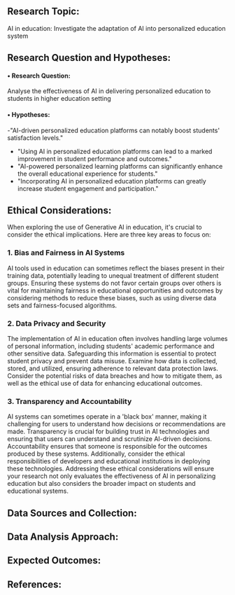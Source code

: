 ## Research Topic:<br />
 AI in education: Investigate the adaptation of AI into personalized education system

## Research Question and Hypotheses:<br />

#### •	Research Question:<br />

Analyse the effectiveness of AI in delivering personalized education to students in higher education setting

#### •	Hypotheses:<br />

-"AI-driven personalized education platforms can notably boost students' satisfaction levels."
-  "Using AI in personalized education platforms can lead to a marked improvement in student performance and outcomes."
- "AI-powered personalized learning platforms can significantly enhance the overall educational experience for students."
- "Incorporating AI in personalized education platforms can greatly increase student engagement and participation."


## Ethical Considerations:<br />
When exploring the use of Generative AI in education, it's crucial to consider the ethical implications. Here are three key areas to focus on:

### 1. **Bias and Fairness in AI Systems**
AI tools used in education can sometimes reflect the biases present in their training data, potentially leading to unequal treatment of different student groups.
Ensuring these systems do not favor certain groups over others is vital for maintaining fairness in educational opportunities and outcomes by considering methods to reduce these biases, such as using diverse data sets and fairness-focused algorithms.

### 2. **Data Privacy and Security**
The implementation of AI in education often involves handling large volumes of personal information, including students' academic performance and other sensitive data.
Safeguarding this information is essential to protect student privacy and prevent data misuse. Examine how data is collected, stored, and utilized, ensuring adherence to relevant data protection laws. Consider the potential risks of data breaches and how to mitigate them, as well as the ethical use of data for enhancing educational outcomes.

### 3. **Transparency and Accountability**
AI systems can sometimes operate in a 'black box' manner, making it challenging for users to understand how decisions or recommendations are made.
Transparency is crucial for building trust in AI technologies and ensuring that users can understand and scrutinize AI-driven decisions. Accountability ensures that someone is responsible for the outcomes produced by these systems. Additionally, consider the ethical responsibilities of developers and educational institutions in deploying these technologies.
Addressing these ethical considerations will ensure your research not only evaluates the effectiveness of AI in personalizing education but also considers the broader impact on students and educational systems.


## Data Sources and Collection:<br />

## Data Analysis Approach:<br />

## Expected Outcomes:<br />

## References:<br />


